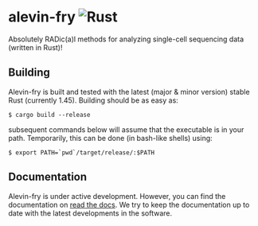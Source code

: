 # alevin-fry ![Rust](https://github.com/COMBINE-lab/alevin-fry/workflows/Rust/badge.svg)

Absolutely RADic(a)l methods for analyzing single-cell sequencing data (written in Rust)!

## Building

Alevin-fry is built and tested with the latest (major & minor version) stable Rust (currently 1.45).
Building should be as easy as:

```{bash}
$ cargo build --release
```

subsequent commands below will assume that the executable is in your path.  Temporarily, this can 
be done (in bash-like shells) using:

```{bash}
$ export PATH=`pwd`/target/release/:$PATH
```

## Documentation 

Alevin-fry is under active development.  However, you can find the documentation on [read the docs](https://alevin-fry.readthedocs.io/en/latest/).  We try to keep the documentation up to date with the latest developments in the software.
